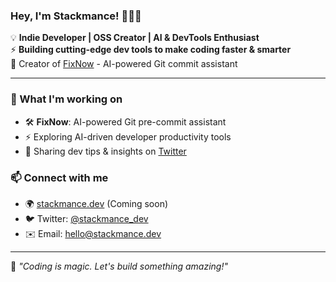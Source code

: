 ### Hey, I'm Stackmance! 🧙‍♂️🚀  

💡 **Indie Developer | OSS Creator | AI & DevTools Enthusiast**  
⚡ **Building cutting-edge dev tools to make coding faster & smarter**  
📌 Creator of [FixNow](https://github.com/stackmance/fixnow) - AI-powered Git commit assistant  

---

### 🚀 What I'm working on  
- 🛠 **FixNow**: AI-powered Git pre-commit assistant  
- ⚡ Exploring AI-driven developer productivity tools  
- 💬 Sharing dev tips & insights on [Twitter](https://twitter.com/stackmance_dev)  

### 📫 Connect with me  
- 🌍 [stackmance.dev](https://stackmance.dev) (Coming soon)  
- 🐦 Twitter: [@stackmance_dev](https://twitter.com/stackmance_dev)  
- ✉️ Email: hello@stackmance.dev  

---

🚀 _"Coding is magic. Let's build something amazing!"_
